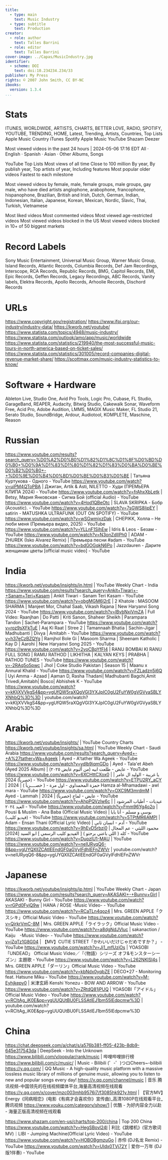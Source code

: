 ```yaml
---
title:
  - type: main
    text: Music Industry
  - type: subtitle
    text: Production
creator:
  - role: author
    text: Talles Barrini
  - role: editor
    text: Talles Barrini
cover-image: ../Capas/MusicIndustry.jpg
identifier:
  - scheme: DOI
    text: doi:10.234234.234/33
publisher: My Press
rights: © 2007 John Smith, CC BY-NC
ibooks:
  version: 1.3.4
...
```



# Stats

ITUNES, WORLDWIDE, ARTISTS, CHARTS, BETTER LOVE, RADIO, SPOTIFY, YOUTUBE, TRENDING, HOME, Latest, Trending, Artists, Countries, Top Lists
Apple Music
Country iTunes  Spotify Apple Music YouTube Shazam  Deezer

Most viewed videos in the past 24 hours | 2024-05-06 17:16 EDT
All · English · Spanish · Asian · Other
Albums, Songs

YouTube Top Lists
Most views of all time
Close to 100 million
By year, By publish year, Top artists of year, Including features
Most popular older videos
Fastest to each milestone

Most viewed videos by female, male, female groups, male groups, gay male, who have died artists
anglophone, arabophone, francophone, hispanophone, Brazilian, British and Irish, Dutch, German, Indian, Indonesian, Italian, Japanese, Korean, Mexican, Nordic, Slavic, Thai, Turkish, Vietnamese

Most liked videos
Most commented videos
Most viewed age-restricted videos
Most viewed videos blocked in the US
Most viewed videos blocked in 10+ of 50 biggest markets

# Record Labels

Sony Music Entertainment, Universal Music Group, Warner Music Group, Island Records, Atlantic Records, Columbia Records, Def Jam Recordings, Interscope, RCA Records, Republic Records, BMG, Capitol Records, EMI, Epic Records, Geffen Records, Legacy Recordings, ABC Records, Vanity labels, Elektra Records, Apollo Records, Arhoolie Records, Dischord Records


# URLs

https://www.copyright.gov/registration/
https://www.ifpi.org/our-industry/industry-data/
https://kworb.net/youtube/
https://www.statista.com/topics/4948/music-industry/
https://www.statista.com/outlook/amo/app/music/worldwide
https://www.statista.com/statistics/219940/the-most-successful-music-tours-in-north-america-based-on-ticket-sales/
https://www.statista.com/statistics/301005/record-companies-digital-revenue-market-share/
https://scottmax.com/music-industry-statistics-to-know/


# Software + Hardware

Ableton Live, Studio One, Avid Pro Tools, Logic Pro, Cubase, FL Studio, GarageBand, REAPER, Audacity, Bitwig Studio, Cakewalk Sonar, Waveform Free, Acid Pro, Adobe Audition, LMMS, MAGIX Music Maker, FL Studio 21, Serato Studio, SoundBridge, Ardour, Audiotool, KOMPLETE, Maschine, Reason

# Russian

https://www.youtube.com/results?search_query=%D0%A2%D0%B0%D1%82%D1%8C%D1%8F%D0%BD%D0%B0+%D0%9A%D1%83%D1%80%D1%82%D1%83%D0%BA%D0%BE%D0%B2%D0%B0+-+%D0%9E%D0%B4%D0%BD%D0%BE%D0%B3%D0%BE | Татьяна Куртукова - Одного - YouTube
https://www.youtube.com/watch?v=uiPM4QToPBA | Джиган, Artik & Asti, NILETTO - Худи (ПРЕМЬЕРА КЛИПА 2024) - YouTube
https://www.youtube.com/watch?v=frAhxXbLetk | Betsy, Мария Янковская - Сигма Бой (official Audio) - YouTube
https://www.youtube.com/watch?v=4Hod1QBeOtc | SLAVA SKRIPKA - Бобр (Acoustic). - YouTube
https://www.youtube.com/watch?v=7sGWS8IjpEY | satirin - MATUSHKA ULTRAFUNK (OUT ON SPOTIFY) - YouTube
https://www.youtube.com/watch?v=wSGwmjxzDak | CHEPIKK, Холла – Не люби меня (Премьера видео, 2025) - YouTube
https://www.youtube.com/watch?v=YLLnF1SihEw | Idris & Leos - Безам - YouTube
https://www.youtube.com/watch?v=N3onZdIIPh0 | ADAM - ZHUREK (Isko Alvarez Remix) | Премьера песни #adam - YouTube
https://www.youtube.com/watch?v=bdGOGqkN6Po | Jazzdauren - Дарите женщинам цветы [official music video] - YouTube

# India

https://kworb.net/youtube/insights/in.html | YouTube Weekly Chart - India
https://www.youtube.com/results?search_query=Ankit+Tiwari+-+Sanam+Teri+Kasam | Ankit Tiwari - Sanam Teri Kasam - YouTube
https://www.youtube.com/watch?v=obgMGM6I2rE | 2 Khatole : MASOOM SHARMA | Manjeet Mor, Chahal Saab, Vikash Rajana | New Haryanvi Song 2024 - YouTube
https://www.youtube.com/watch?v=lBvbNxiVmZA | Full Video: Raanjhan | Do Patti | Kriti Sanon, Shaheer Sheikh | Parampara Tandon | Sachet-Parampara - YouTube
https://www.youtube.com/watch?v=roz9sXFkTuE | Aaj Ki Raat | Stree 2 | Tamannaah Bhatia | Sachin-Jigar | Madhubanti | Divya | Amitabh - YouTube
https://www.youtube.com/watch?v=h37eCzBZQYg | Ramjhol Bole Gi | Masoom Sharma | Sheenam Katholic | Kay D | Aarohi | New Haryanvi Song 2025 - YouTube
https://www.youtube.com/watch?v=2voCBpYfFI4 | RANU BOMBAI KI RANU FULL SONG | RAMU RATHOD | LIKHITHA | KALYAN KEYS | PRABHA | RATHOD TUNES - YouTube
https://www.youtube.com/watch?v=-2RAq5o5pwc | Jhol | Coke Studio Pakistan | Season 15 | Maanu x Annural Khalid - YouTube
https://www.youtube.com/watch?v=FZLadzn5i6Q | Uyi Amma - Azaad | Aaman D, Rasha Thadani| Madhubanti Bagchi,Amit Trivedi,Amitabh| Bosco| Abhishek K - YouTube
https://www.youtube.com/watch?v=kKljXVVkgS4&pp=ygUfQW5raXQgVGl3YXJpIC0gU2FuYW0gVGVyaSBLYXNhbQ%3D%3D | youtube.com/watch?v=kKljXVVkgS4&pp=ygUfQW5raXQgVGl3YXJpIC0gU2FuYW0gVGVyaSBLYXNhbQ%3D%3D

# Arabic

https://kworb.net/youtube/insights/ | YouTube Country Charts
https://kworb.net/youtube/insights/sa.html | YouTube Weekly Chart - Saudi Arabia
https://www.youtube.com/results?search_query=Ayed+-+A%27tather+Wa+Ageek | Ayed - A'tather Wa Ageek - YouTube
https://www.youtube.com/watch?v=ydlb9iqmGDo | Ayed - Tala'et Abeh (Ayed 2025 Album) | عايض - طلعت ابيه (من ألبوم عايض ٢٠٢٥) - YouTube
https://www.youtube.com/watch?v=6XCHttCXox0 | يا غريبة - الوليد ال عامر | (حصرياً) 2024 - YouTube
https://www.youtube.com/watch?v=ETPU2RY_aCY | حمزة المحمداوي - اول مرة - ( حصــــرياً ) | 2024 Hamza al-Mhamadawi - awl mara - YouTube
https://www.youtube.com/watch?v=OXC9M3mrdmM | Ayed - Lammah | عايض - لماح (حصرياً) | 2024 - YouTube
https://www.youtube.com/watch?v=AhpPQVzlw6c | عيديات - أطياب المرشود | العيد ٢٠٢٤ - YouTube
https://www.youtube.com/watch?v=Fmm96Yg4o2o | Pousi & Muslim - Ana Baba (Official Music Video) | بوسي و مسلم - أنا بابا (فيديو كليب) - YouTube
https://www.youtube.com/watch?v=5TPtMR6AMPI | Adam - Ensan Thani (Official Lyric Video) | آدم - انسان ثاني - YouTube
https://www.youtube.com/watch?v=9hEvD5rbzj0 | محمود الليثي - عم المجال كله ( اللي باعني برحتو ) [ الفيديو كليب الرسمي ] ابو السيد [2024] - YouTube
https://www.youtube.com/watch?v=DupzlU1-MAU | YouTube
https://www.youtube.com/watch?v=neIURyqQ6-8&pp=ygUYQXllZCAtIEEndGF0aGVyIFdhIEFnZWVr | youtube.com/watch?v=neIURyqQ6-8&pp=ygUYQXllZCAtIEEndGF0aGVyIFdhIEFnZWVr

# Japanese

https://kworb.net/youtube/insights/jp.html | YouTube Weekly Chart - Japan
https://www.youtube.com/results?search_query=AKASAKI+-+Bunny+Girl | AKASAKI - Bunny Girl - YouTube
https://www.youtube.com/watch?v=rGPd0FyjQ9w | HANA / ROSE -Music Video- - YouTube
https://www.youtube.com/watch?v=RCaTLn4qoz4 | Mrs. GREEN APPLE「クスシキ」Official Music Video - YouTube
https://www.youtube.com/watch?v=QjrkrVmC-8M | Mrs. GREEN APPLE「ライラック」Official Music Video - YouTube
https://www.youtube.com/watch?v=a8dgNdJVluc | sakanaction / Kaiju　-Music Video- - YouTube
https://www.youtube.com/watch?v=jZqTz1G8G04 | 【MV】CUTIE STREET「かわいいだけじゃだめですか？」 - YouTube
https://www.youtube.com/watch?v=Jj1_mfUzjOs | YOASOBI「UNDEAD」 Official Music Video／『〈物語〉シリーズ オフ&モンスターシーズン』主題歌 - YouTube
https://www.youtube.com/watch?v=L262NKlSl4s | Mrs. GREEN APPLE「ダーリン」Official Music Video - YouTube
https://www.youtube.com/watch?v=kbNdx0yqbZE | DECO*27 - Monitoring feat. Hatsune Miku - YouTube
https://www.youtube.com/watch?v=M-Eyhjkepy0 | 米津玄師 Kenshi Yonezu - BOW AND ARROW - YouTube
https://www.youtube.com/watch?v=ZRtdQ81jPUQ | YOASOBI「アイドル」 Official Music Video - YouTube
https://www.youtube.com/watch?v=RCltAg_iK0E&pp=ygUUQUtBU0FLSSAtIEJ1bm55IEdpcmw%3D | youtube.com/watch?v=RCltAg_iK0E&pp=ygUUQUtBU0FLSSAtIEJ1bm55IEdpcmw%3D


# China

https://chat.deepseek.com/a/chat/s/a576b381-ff05-423b-8db9-645e317543da | DeepSeek - Into the Unknown
https://www.bilibili.com/v/popular/rank/music | 哔哩哔哩排行榜
https://www.bilibili.com/c/music/ | Music - Bilibili (゜-゜)つロCheers~-bilibili
https://y.qq.com/ | QQ Music - A high-quality music platform with a massive lossless music library of millions of genuine music, allowing you to listen to new and popular songs every day!
https://v.qq.com/channel/music | 音乐 腾讯视频-中国领先的在线视频媒体平台,海量高清视频在线观看
https://v.qq.com/x/cover/mzc003mhb9576i7/f3085hk921y.html | 【官方MV】Energy《同病相恋》(电影《有病才会喜欢你》宣传曲)_高清1080P在线观看平台_腾讯视频
https://www.youku.com/category/show/1 | 优酷 - 为好内容全力以赴 - 海量正版高清视频在线观看

https://www.shazam.com/en-us/charts/top-200/china | Top 200 China
https://www.youtube.com/watch?v=HegSBovl24I | 利比《跳楼机》(官方歌词MV)｜LIBI - Jumping Machine(Official Lyric Video) - YouTube
https://www.youtube.com/watch?v=HOBOBgmzuGo | 赤伶 (DJ名龙 Remix) - YouTube
https://www.youtube.com/watch?v=UIdx0TVj72Y | 爱你一万年 (DJ版1伴奏) - YouTube